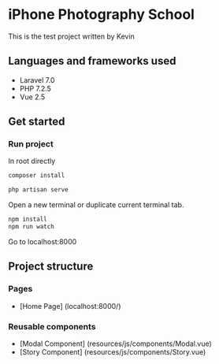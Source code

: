# iPhone Photography School

This is the test project written by Kevin

## Languages and frameworks used

- Laravel 7.0
- PHP 7.2.5
- Vue 2.5

## Get started

### Run project

In root directly
``` bash
composer install

php artisan serve
```

Open a new terminal or duplicate current terminal tab.
``` bash
npm install
npm run watch
```

Go to localhost:8000

## Project structure

### Pages
- [Home Page] (localhost:8000/)

### Reusable components
- [Modal Component] (resources/js/components/Modal.vue)
- [Story Component] (resources/js/components/Story.vue)
